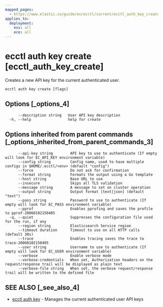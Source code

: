 ```yaml
---
mapped_pages:
  - https://www.elastic.co/guide/en/ecctl/current/ecctl_auth_key_create.html
applies_to:
  deployment:
    ess: all
    ece: all
---
```


# ecctl auth key create [ecctl_auth_key_create]

Creates a new API key for the current authenticated user.

```
ecctl auth key create [flags]
```


## Options [_options_4]

```
      --description string   User API key description
  -h, --help                 help for create
```


## Options inherited from parent commands [_options_inherited_from_parent_commands_3]

```
      --api-key string        API key to use to authenticate (If empty will look for EC_API_KEY environment variable)
      --config string         Config name, used to have multiple configs in $HOME/.ecctl/<env> (default "config")
      --force                 Do not ask for confirmation
      --format string         Formats the output using a Go template
      --host string           Base URL to use
      --insecure              Skips all TLS validation
      --message string        A message to set on cluster operation
      --output string         Output format [text|json] (default "text")
      --pass string           Password to use to authenticate (If empty will look for EC_PASS environment variable)
      --pprof                 Enables pprofing and saves the profile to pprof-20060102150405
  -q, --quiet                 Suppresses the configuration file used for the run, if any
      --region string         Elasticsearch Service region
      --timeout duration      Timeout to use on all HTTP calls (default 30s)
      --trace                 Enables tracing saves the trace to trace-20060102150405
      --user string           Username to use to authenticate (If empty will look for EC_USER environment variable)
      --verbose               Enable verbose mode
      --verbose-credentials   When set, Authorization headers on the request/response trail will be displayed as plain text
      --verbose-file string   When set, the verbose request/response trail will be written to the defined file
```


## SEE ALSO [_see_also_4]

* [ecctl auth key](/reference/ecctl_auth_key.md)	 - Manages the current authenticated user API keys


